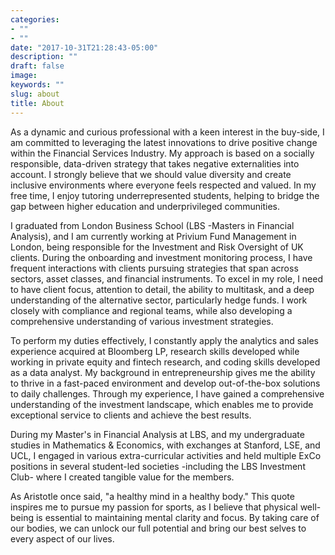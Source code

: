 ```yaml
---
categories:
- ""
- ""
date: "2017-10-31T21:28:43-05:00"
description: ""
draft: false
image: 
keywords: ""
slug: about
title: About
---
```


As a dynamic and curious professional with a keen interest in the buy-side, I am committed to leveraging the latest innovations to drive positive change within the Financial Services Industry. My approach is based on a socially responsible, data-driven strategy that takes negative externalities into account. I strongly believe that we should value diversity and create inclusive environments where everyone feels respected and valued. In my free time, I enjoy tutoring underrepresented students, helping to bridge the gap between higher education and underprivileged communities.

I graduated from London Business School (LBS -Masters in Financial Analysis), and I am currently working at Privium Fund Management in London, being responsible for the Investment and Risk Oversight of UK clients. During the onboarding and investment monitoring process, I have frequent interactions with clients pursuing strategies that span across sectors, asset classes, and financial instruments. To excel in my role, I need to have client focus, attention to detail, the ability to multitask, and a deep understanding of the alternative sector, particularly hedge funds. I work closely with compliance and regional teams, while also developing a comprehensive understanding of various investment strategies.

To perform my duties effectively, I constantly apply the analytics and sales experience acquired at Bloomberg LP, research skills developed while working in private equity and fintech research, and coding skills developed as a data analyst. My background in entrepreneurship gives me the ability to thrive in a fast-paced environment and develop out-of-the-box solutions to daily challenges. Through my experience, I have gained a comprehensive understanding of the investment landscape, which enables me to provide exceptional service to clients and achieve the best results.

During my Master's in Financial Analysis at LBS, and my undergraduate studies in Mathematics & Economics, with exchanges at Stanford, LSE, and UCL, I engaged in various extra-curricular activities and held multiple ExCo positions in several student-led societies -including the LBS Investment Club- where I created tangible value for the members.

As Aristotle once said, "a healthy mind in a healthy body." This quote inspires me to pursue my passion for sports, as I believe that physical well-being is essential to maintaining mental clarity and focus. By taking care of our bodies, we can unlock our full potential and bring our best selves to every aspect of our lives.


